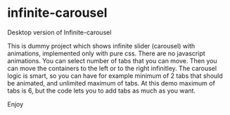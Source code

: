# infinite-carousel
  Desktop version of Infinite-carousel

  This is dummy project which shows infinite slider (carousel) with animations, implemented only with pure css.
  There are no javascript animations. You can select number of tabs that you can move. 
  Then you can move the containers to the left or to the right infinitley.
  The carousel logic is smart, so you can have for example minimum of 2 tabs that should be animated, and unlimited    maximum of tabs. 
  At this demo maximum of tabs is 6, but the code lets you to add tabs as much as you want. 

Enjoy
